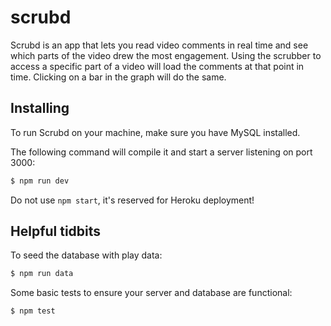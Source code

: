 # scrubd

Scrubd is an app that lets you read video comments in real time and see which parts of the video drew the most engagement.
Using the scrubber to access a specific part of a video will load the comments at that point in time. Clicking on a bar in the graph will do the same.

## Installing

To run Scrubd on your machine, make sure you have MySQL installed.

The following command will compile it and start a server listening on port 3000:

```bash
$ npm run dev
```
Do not use `npm start`, it's reserved for Heroku deployment!

## Helpful tidbits

To seed the database with play data:

```bash
$ npm run data
```

Some basic tests to ensure your server and database are functional:

```bash
$ npm test
```
